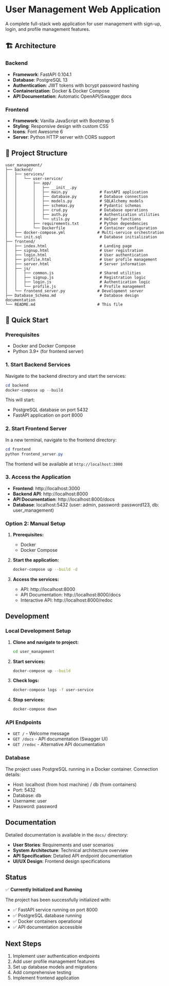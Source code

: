 # User Management Web Application

A complete full-stack web application for user management with sign-up, login, and profile management features.

## 🏗️ Architecture

### Backend

- **Framework**: FastAPI 0.104.1
- **Database**: PostgreSQL 13
- **Authentication**: JWT tokens with bcrypt password hashing
- **Containerization**: Docker & Docker Compose
- **API Documentation**: Automatic OpenAPI/Swagger docs

### Frontend

- **Framework**: Vanilla JavaScript with Bootstrap 5
- **Styling**: Responsive design with custom CSS
- **Icons**: Font Awesome 6
- **Server**: Python HTTP server with CORS support

## 📁 Project Structure

```
user_management/
├── backend/
│   ├── services/
│   │   └── user-service/
│   │       ├── app/
│   │       │   ├── __init__.py
│   │       │   ├── main.py              # FastAPI application
│   │       │   ├── database.py          # Database connection
│   │       │   ├── models.py            # SQLAlchemy models
│   │       │   ├── schemas.py           # Pydantic schemas
│   │       │   ├── crud.py              # Database operations
│   │       │   ├── auth.py              # Authentication utilities
│   │       │   └── utils.py             # Helper functions
│   │       ├── requirements.txt         # Python dependencies
│   │       └── Dockerfile               # Container configuration
│   ├── docker-compose.yml              # Multi-service orchestration
│   └── init.sql                         # Database initialization
├── frontend/
│   ├── index.html                       # Landing page
│   ├── signup.html                      # User registration
│   ├── login.html                       # User authentication
│   ├── profile.html                     # User profile management
│   ├── server.html                      # Server information
│   ├── js/
│   │   ├── common.js                    # Shared utilities
│   │   ├── signup.js                    # Registration logic
│   │   ├── login.js                     # Authentication logic
│   │   └── profile.js                   # Profile management
│   └── frontend_server.py              # Development server
├── Database_Schema.md                   # Database design documentation
└── README.md                           # This file
```

## 🚀 Quick Start

### Prerequisites

- Docker and Docker Compose
- Python 3.9+ (for frontend server)

### 1. Start Backend Services

Navigate to the backend directory and start the services:

```powershell
cd backend
docker-compose up --build
```

This will start:

- PostgreSQL database on port 5432
- FastAPI application on port 8000

### 2. Start Frontend Server

In a new terminal, navigate to the frontend directory:

```powershell
cd frontend
python frontend_server.py
```

The frontend will be available at `http://localhost:3000`

### 3. Access the Application

- **Frontend**: http://localhost:3000
- **Backend API**: http://localhost:8000
- **API Documentation**: http://localhost:8000/docs
- **Database**: localhost:5432 (user: admin, password: password123, db: user_management)

### Option 2: Manual Setup

1. **Prerequisites:**

   - Docker
   - Docker Compose

2. **Start the application:**

   ```bash
   docker-compose up --build -d
   ```

3. **Access the services:**
   - API: http://localhost:8000
   - API Documentation: http://localhost:8000/docs
   - Interactive API: http://localhost:8000/redoc

## Development

### Local Development Setup

1. **Clone and navigate to project:**

   ```bash
   cd user_management
   ```

2. **Start services:**

   ```bash
   docker-compose up --build
   ```

3. **Check logs:**

   ```bash
   docker-compose logs -f user-service
   ```

4. **Stop services:**
   ```bash
   docker-compose down
   ```

### API Endpoints

- `GET /` - Welcome message
- `GET /docs` - API documentation (Swagger UI)
- `GET /redoc` - Alternative API documentation

### Database

The project uses PostgreSQL running in a Docker container. Connection details:

- Host: localhost (from host machine) / db (from containers)
- Port: 5432
- Database: db
- Username: user
- Password: password

## Documentation

Detailed documentation is available in the `docs/` directory:

- **User Stories**: Requirements and user scenarios
- **System Architecture**: Technical architecture overview
- **API Specification**: Detailed API endpoint documentation
- **UI/UX Design**: Frontend design specifications

## Status

✅ **Currently Initialized and Running**

The project has been successfully initialized with:

- ✅ FastAPI service running on port 8000
- ✅ PostgreSQL database running
- ✅ Docker containers operational
- ✅ API documentation accessible

## Next Steps

1. Implement user authentication endpoints
2. Add user profile management features
3. Set up database models and migrations
4. Add comprehensive testing
5. Implement frontend application
